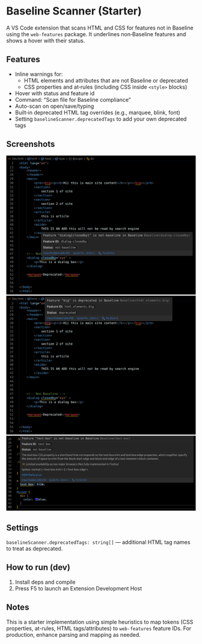 # Baseline Scanner (Starter)

A VS Code extension that scans HTML and CSS for features not in Baseline using the `web-features` package. It underlines non‑Baseline features and shows a hover with their status.


## Features
- Inline warnings for:
  - HTML elements and attributes that are not Baseline or deprecated
  - CSS properties and at‑rules (including CSS inside `<style>` blocks)
- Hover with status and feature id
- Command: “Scan file for Baseline compliance”
- Auto-scan on open/save/typing
- Built‑in deprecated HTML tag overrides (e.g., marquee, blink, font)
- Setting `baselineScanner.deprecatedTags` to add your own deprecated tags

## Screenshots
![HTML](/assets/screenshot1.png)
![Also Shows Depreciated](/assets/screenshot2.png)
![CSS](/assets/screenshot3.png)

## Settings
`baselineScanner.deprecatedTags: string[]` — additional HTML tag names to treat as deprecated.

## How to run (dev)
1. Install deps and compile
2. Press F5 to launch an Extension Development Host


## Notes
This is a starter implementation using simple heuristics to map tokens (CSS properties, at-rules, HTML tags/attributes) to `web-features` feature IDs. For production, enhance parsing and mapping as needed.
